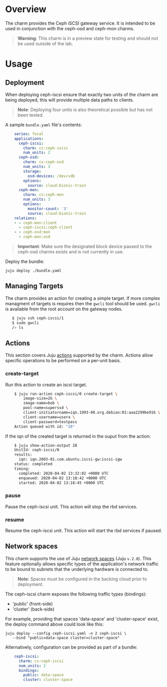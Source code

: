 # Overview

The charm provides the Ceph iSCSI gateway service. It is intended to be used
in conjunction with the ceph-osd and ceph-mon charms.

> **Warning**: This charm is in a preview state for testing and should not
  be used outside of the lab.

# Usage

## Deployment

When deploying ceph-iscsi ensure that exactly two units of the charm are being
deployed, this will provide multiple data paths to clients. 

> **Note**: Deploying four units is also theoretical possible but has not
  been tested.

A sample `bundle.yaml` file's contents:

```yaml
    series: focal
    applications:
      ceph-iscsi:
        charm: cs:ceph-iscsi
        num_units: 2
      ceph-osd:
        charm: cs:ceph-osd
        num_units: 3
        storage:
          osd-devices: /dev/vdb
        options:
          source: cloud:bionic-train
      ceph-mon:
        charm: cs:ceph-mon
        num_units: 3
        options:
          monitor-count: '3'
          source: cloud:bionic-train
    relations:
    - - ceph-mon:client
      - ceph-iscsi:ceph-client
    - - ceph-osd:mon
      - ceph-mon:osd
```

> **Important**: Make sure the designated block device passed to the ceph-osd
  charms exists and is not currently in use.

Deploy the bundle:

    juju deploy ./bundle.yaml


## Managing Targets

The charm provides an action for creating a simple target. If more complex
managment of targets is requires then the `gwcli` tool should be used. `gwcli`
is available from the root account on the gateway nodes.

```bash
   $ juju ssh ceph-iscsi/1
   $ sudo gwcli
   /> ls
```

## Actions

This section covers Juju [actions][juju-docs-actions] supported by the charm.
Actions allow specific operations to be performed on a per-unit basis.

### create-target

Run this action to create an iscsi target.

```bash
    $ juju run-action ceph-iscsi/0 create-target \
        image-size=2G \
        image-name=bob \
        pool-name=superssd \
        client-initiatorname=iqn.1993-08.org.debian:01:aaa2299be916 \
        client-username=usera \
        client-password=testpass
    Action queued with id: "28"
```

If the iqn of the created target is returned in the ouput from the action:

```bash
    $ juju show-action-output 28
    UnitId: ceph-iscsi/0
    results:
      iqn: iqn.2003-01.com.ubuntu.iscsi-gw:iscsi-igw
    status: completed
    timing:
      completed: 2020-04-02 13:32:02 +0000 UTC
      enqueued: 2020-04-02 13:18:42 +0000 UTC
      started: 2020-04-02 13:18:45 +0000 UTC
```

### pause

Pause the ceph-iscsi unit. This action will stop the rbd services.

### resume

Resume the ceph-iscsi unit. This action will start the rbd services if paused.

## Network spaces

This charm supports the use of Juju [network spaces][juju-docs-spaces] (Juju
`v.2.0`). This feature optionally allows specific types of the application's
network traffic to be bound to subnets that the underlying hardware is
connected to.

> **Note**: Spaces must be configured in the backing cloud prior to deployment.

The ceph-iscsi charm exposes the following traffic types (bindings):

- 'public' (front-side)
- 'cluster' (back-side)

For example, providing that spaces 'data-space' and 'cluster-space' exist, the
deploy command above could look like this:

    juju deploy --config ceph-iscsi.yaml -n 2 ceph-iscsi \
       --bind "public=data-space cluster=cluster-space"

Alternatively, configuration can be provided as part of a bundle:

```yaml
    ceph-iscsi:
      charm: cs:ceph-iscsi
      num_units: 2
      bindings:
        public: data-space
        cluster: cluster-space
```

<!-- LINKS -->

[cg]: https://docs.openstack.org/charm-guide
[cdg]: https://docs.openstack.org/project-deploy-guide/charm-deployment-guide
[juju-docs-spaces]: https://jaas.ai/docs/spaces
[juju-docs-actions]: https://jaas.ai/docs/actions
